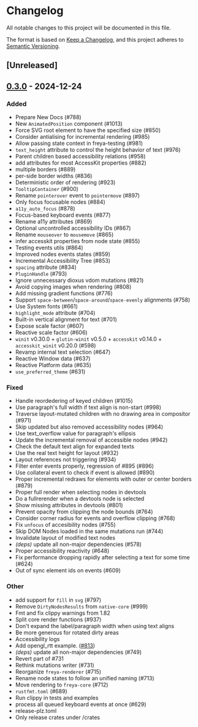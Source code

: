 # Changelog

All notable changes to this project will be documented in this file.

The format is based on [Keep a Changelog](https://keepachangelog.com/en/1.0.0/),
and this project adheres to [Semantic Versioning](https://semver.org/spec/v2.0.0.html).

## [Unreleased]

## [0.3.0](https://github.com/marc2332/freya/compare/freya-core-v0.2.1...freya-core-v0.3.0) - 2024-12-24

### Added

- Prepare New Docs (#788)
- New `AnimatedPosition` component (#1013)
- Force SVG root element to have the specified size (#850)
- Consider antialising for incremental rendering (#985)
- Allow passing state context in freya-testing (#981)
- `text_height` attribute to control the height behavior of text (#976)
- Parent children based accessibility relations (#958)
- add attributes for most AccessKit properties (#882)
- multiple borders (#889)
- per-side border widths (#836)
- Deterministic order of rendering (#923)
- `TooltipContainer` (#900)
- Rename `pointerover` event to `pointermove` (#897)
- Only focus focusable nodes (#884)
- `a11y_auto_focus` (#878)
- Focus-based keyboard events (#877)
- Rename a11y attributes (#869)
- Optional uncontrolled accessibility IDs (#867)
- Rename `mouseover` to `mousemove` (#865)
- infer accesskit properties from node state (#855)
- Testing events utils (#864)
- Improved nodes events states (#859)
- Incremental Accessibility Tree (#853)
- `spacing` attribute (#834)
- `PluginHandle` (#793)
- Ignore unnecessary dioxus vdom mutations (#821)
- Avoid copying images when rendering (#808)
- Add missing gradient functions (#776)
- Support `space-between`/`space-around`/`space-evenly` alignments (#758)
- Use System fonts (#661)
- `highlight_mode` attribute (#704)
- Built-in vertical alignment for text (#701)
- Expose scale factor (#607)
- Reactive scale factor (#606)
- `winit` v0.30.0 + `glutin-winit` v0.5.0 + `accesskit` v0.14.0 + `accesskit_winit` v0.20.0  (#598)
- Revamp internal text selection (#647)
- Reactive Window data (#637)
- Reactive Platform data (#635)
- `use_preferred_theme` (#631)

### Fixed

- Handle reordedering of keyed children (#1015)
- Use paragraph's full width if text align is non-start (#998)
- Traverse layout-mutated children with no drawing area in compositor (#971)
- Skip updated but also removed accessibility nodes (#964)
- Use text_overflow value for paragraph's ellipsis
- Update the incremental removal of accessible nodes (#942)
- Check the default text align for expanded texts
- Use the real text height for layout (#932)
- Layout references not triggering (#934)
- Filter enter events properly, regression of #895 (#896)
- Use collateral event to check if event is allowed (#890)
- Proper incremental redraws for elements with outer or center borders (#879)
- Proper full render when selecting nodes in devtools
- Do a fullrerender when a devtools node is selected
- Show missing attributes in devtools (#801)
- Prevent opacity from clipping the node bounds (#764)
- Consider corner radius for events and overflow clipping (#768)
- Fix `unfocus` of accesibility nodes (#755)
- Skip DOM Nodes loaded in the same mutations run (#744)
- Invalidate layout of modified text nodes
- *(deps)* update all non-major dependencies (#578)
- Proper accessibility reactivity (#648)
- Fix performance dropping rapidly after selecting a text for some time (#624)
- Out of sync element ids on events (#609)

### Other

- add support for `fill` in `svg` (#797)
- Remove `DirtyNodesResults` from `native-core` (#999)
- Fmt and fix clippy warnings from 1.82
- Split core render functions (#937)
- Don't expand the label/paragraph width when using text aligns
- Be more generous for rotated dirty areas
- Accessibility logs
- Add opengl_rtt example. ([#813](https://github.com/marc2332/freya/pull/813))
- *(deps)* update all non-major dependencies (#749)
- Revert part of #731
- Rethink mutations writer (#731)
- Reorganize `freya-renderer` (#715)
- Rename node states to follow an unified naming (#713)
- Move rendering to `freya-core` (#712)
- `rustfmt.toml` (#689)
- Run clippy in tests and examples
- process all queued keyboard events at once (#629)
- release-plz.toml
- Only release crates under /crates
